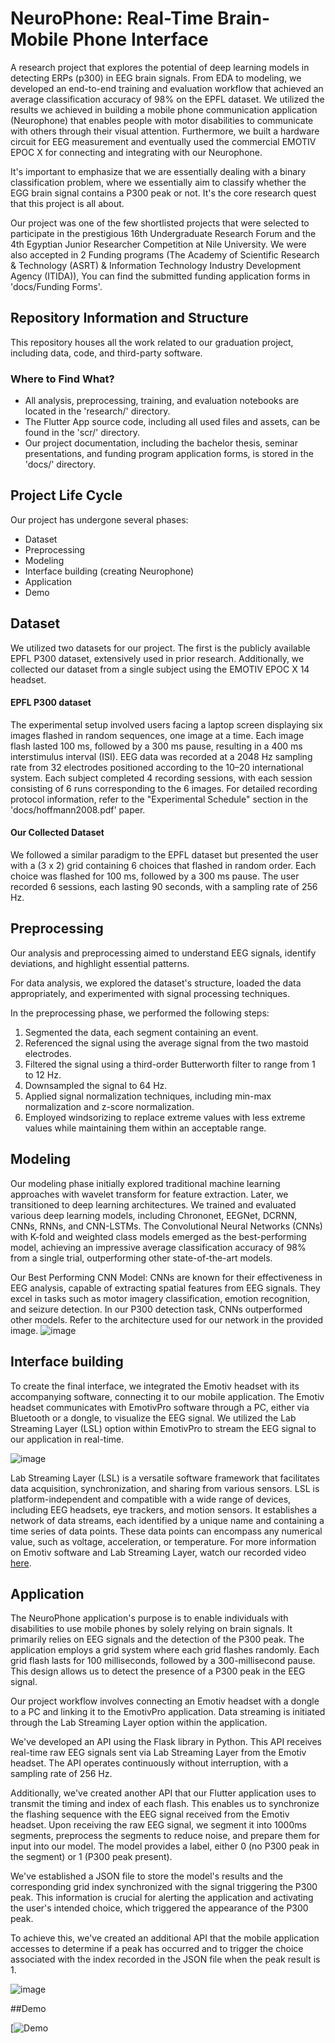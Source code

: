 # NeuroPhone: Real-Time Brain-Mobile Phone Interface

A research project that explores the potential of deep learning models in detecting ERPs (p300) in EEG brain signals. From EDA to modeling, we developed an end-to-end training and evaluation workflow that achieved an average classification accuracy of 98% on the EPFL dataset. We utilized the results we achieved in building a mobile phone communication application (Neurophone) that enables people with motor disabilities to communicate with others through their visual attention. Furthermore, we built a hardware circuit for EEG measurement and eventually used the commercial EMOTIV EPOC X for connecting and integrating with our Neurophone.

It's important to emphasize that we are essentially dealing with a binary classification problem, where we essentially aim to classify whether the EGG brain signal contains a P300 peak or not. It's the core research quest that this project is all about.

Our project was one of the few shortlisted projects that were selected to participate in the prestigious 16th Undergraduate Research Forum and the 4th Egyptian Junior Researcher Competition at Nile University. We were also accepted in 2 Funding programs (The Academy of Scientific Research & Technology (ASRT) & Information Technology Industry Development Agency (ITIDA)), You can find the submitted funding application forms in 'docs/Funding Forms'.

## Repository Information and Structure
This repository houses all the work related to our graduation project, including data, code, and third-party software.

### Where to Find What?
- All analysis, preprocessing, training, and evaluation notebooks are located in the 'research/' directory.
- The Flutter App source code, including all used files and assets, can be found in the 'scr/' directory.
- Our project documentation, including the bachelor thesis, seminar presentations, and funding program application forms, is stored in the 'docs/' directory.

## Project Life Cycle
Our project has undergone several phases:
- Dataset
- Preprocessing
- Modeling
- Interface building (creating Neurophone)
- Application
- Demo

## Dataset
We utilized two datasets for our project. The first is the publicly available EPFL P300 dataset, extensively used in prior research. Additionally, we collected our dataset from a single subject using the EMOTIV EPOC X 14 headset.

#### EPFL P300 dataset
The experimental setup involved users facing a laptop screen displaying six images flashed in random sequences, one image at a time. Each image flash lasted 100 ms, followed by a 300 ms pause, resulting in a 400 ms interstimulus interval (ISI). EEG data was recorded at a 2048 Hz sampling rate from 32 electrodes positioned according to the 10–20 international system. Each subject completed 4 recording sessions, with each session consisting of 6 runs corresponding to the 6 images. For detailed recording protocol information, refer to the "Experimental Schedule" section in the 'docs/hoffmann2008.pdf' paper.

#### Our Collected Dataset
We followed a similar paradigm to the EPFL dataset but presented the user with a (3 x 2) grid containing 6 choices that flashed in random order. Each choice was flashed for 100 ms, followed by a 300 ms pause. The user recorded 6 sessions, each lasting 90 seconds, with a sampling rate of 256 Hz.

## Preprocessing
Our analysis and preprocessing aimed to understand EEG signals, identify deviations, and highlight essential patterns.

For data analysis, we explored the dataset's structure, loaded the data appropriately, and experimented with signal processing techniques.

In the preprocessing phase, we performed the following steps:
1. Segmented the data, each segment containing an event.
2. Referenced the signal using the average signal from the two mastoid electrodes.
3. Filtered the signal using a third-order Butterworth filter to range from 1 to 12 Hz.
4. Downsampled the signal to 64 Hz.
5. Applied signal normalization techniques, including min-max normalization and z-score normalization.
6. Employed windsorizing to replace extreme values with less extreme values while maintaining them within an acceptable range.

## Modeling
Our modeling phase initially explored traditional machine learning approaches with wavelet transform for feature extraction. Later, we transitioned to deep learning architectures. We trained and evaluated various deep learning models, including Chrononet, EEGNet, DCRNN, CNNs, RNNs, and CNN-LSTMs. The Convolutional Neural Networks (CNNs) with K-fold and weighted class models emerged as the best-performing model, achieving an impressive average classification accuracy of 98% from a single trial, outperforming other state-of-the-art models.

Our Best Performing CNN Model:
CNNs are known for their effectiveness in EEG analysis, capable of extracting spatial features from EEG signals. They excel in tasks such as motor imagery classification, emotion recognition, and seizure detection. In our P300 detection task, CNNs outperformed other models. Refer to the architecture used for our network in the provided image.
![image](https://github.com/NorhanAbdelhafez/NeuroPhone-RealTime-BrainMobilePhone-Interface/assets/62456227/6c70bda6-dd79-4ba3-af41-3f8996ad6f56)

## Interface building
To create the final interface, we integrated the Emotiv headset with its accompanying software, connecting it to our mobile application. The Emotiv headset communicates with EmotivPro software through a PC, either via Bluetooth or a dongle, to visualize the EEG signal. We utilized the Lab Streaming Layer (LSL) option within EmotivPro to stream the EEG signal to our application in real-time.

![image](https://github.com/NorhanAbdelhafez/NeuroPhone-RealTime-BrainMobilePhone-Interface/assets/62456227/6797660e-5b83-440c-99da-8fb7037eceaa)


Lab Streaming Layer (LSL) is a versatile software framework that facilitates data acquisition, synchronization, and sharing from various sensors. LSL is platform-independent and compatible with a wide range of devices, including EEG headsets, eye trackers, and motion sensors. It establishes a network of data streams, each identified by a unique name and containing a time series of data points. These data points can encompass any numerical value, such as voltage, acceleration, or temperature. For more information on Emotiv software and Lab Streaming Layer, watch our recorded video [here](https://drive.google.com/file/d/1knvs0iG5Ho1RGqegf9wdyhoy7e6SobmJ/view?usp=sharing).


## Application
The NeuroPhone application's purpose is to enable individuals with disabilities to use mobile phones by solely relying on brain signals. It primarily relies on EEG signals and the detection of the P300 peak. The application employs a grid system where each grid flashes randomly. Each grid flash lasts for 100 milliseconds, followed by a 300-millisecond pause. This design allows us to detect the presence of a P300 peak in the EEG signal.

Our project workflow involves connecting an Emotiv headset with a dongle to a PC and linking it to the EmotivPro application. Data streaming is initiated through the Lab Streaming Layer option within the application.

We've developed an API using the Flask library in Python. This API receives real-time raw EEG signals sent via Lab Streaming Layer from the Emotiv headset. The API operates continuously without interruption, with a sampling rate of 256 Hz.

Additionally, we've created another API that our Flutter application uses to transmit the timing and index of each flash. This enables us to synchronize the flashing sequence with the EEG signal received from the Emotiv headset. Upon receiving the raw EEG signal, we segment it into 1000ms segments, preprocess the segments to reduce noise, and prepare them for input into our model. The model provides a label, either 0 (no P300 peak in the segment) or 1 (P300 peak present).

We've established a JSON file to store the model's results and the corresponding grid index synchronized with the signal triggering the P300 peak. This information is crucial for alerting the application and activating the user's intended choice, which triggered the appearance of the P300 peak.

To achieve this, we've created an additional API that the mobile application accesses to determine if a peak has occurred and to trigger the choice associated with the index recorded in the JSON file when the peak result is 1.

![image](https://github.com/NorhanAbdelhafez/NeuroPhone-RealTime-BrainMobilePhone-Interface/assets/62456227/29cdbe99-c22c-428e-bc5c-c3768c881046)


##Demo

[![Demo](https://drive.google.com/file/d/1we7Ycj27D87j2mwEivY2lnqsKF7qCyZZ/view)
